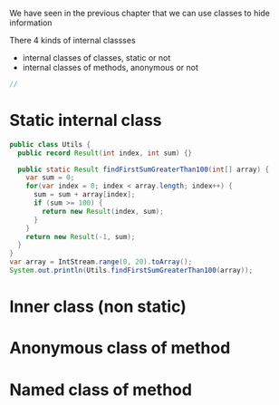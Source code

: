 
We have seen in the previous chapter that we can use classes to
hide information

There 4 kinds of internal classses
- internal classes of classes, static or not
- internal classes of methods, anonymous or not
```java
//
```

# Static internal class

```java
public class Utils {
  public record Result(int index, int sum) {}
```
  
```java
  public static Result findFirstSumGreaterThan100(int[] array) {
    var sum = 0;
    for(var index = 0; index < array.length; index++) {
      sum = sum + array[index];
      if (sum >= 100) {
        return new Result(index, sum);
      }
    }
    return new Result(-1, sum);
  }
}
var array = IntStream.range(0, 20).toArray();
System.out.println(Utils.findFirstSumGreaterThan100(array));
```


# Inner class (non static)


# Anonymous class of method




## 


# Named class of method





